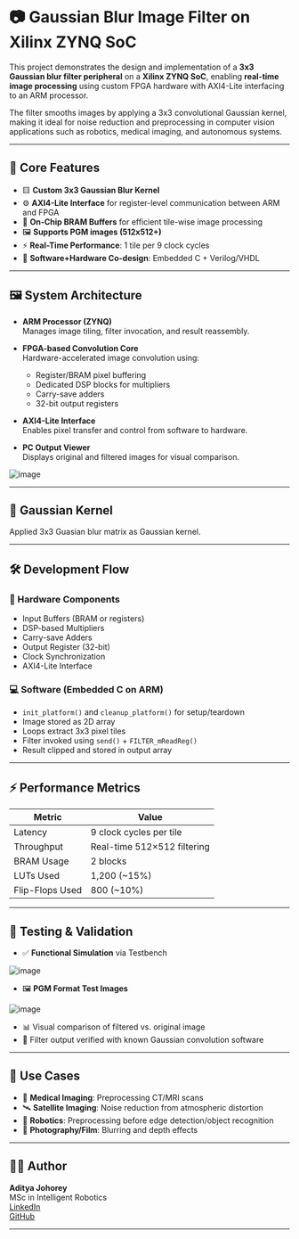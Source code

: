# 📷 Gaussian Blur Image Filter on Xilinx ZYNQ SoC

This project demonstrates the design and implementation of a **3x3 Gaussian blur filter peripheral** on a **Xilinx ZYNQ SoC**, enabling **real-time image processing** using custom FPGA hardware with AXI4-Lite interfacing to an ARM processor.

The filter smooths images by applying a 3x3 convolutional Gaussian kernel, making it ideal for noise reduction and preprocessing in computer vision applications such as robotics, medical imaging, and autonomous systems.

---

## 🧠 Core Features

- 🟨 **Custom 3x3 Gaussian Blur Kernel**
- ⚙️ **AXI4-Lite Interface** for register-level communication between ARM and FPGA
- 💾 **On-Chip BRAM Buffers** for efficient tile-wise image processing
- 🖼️ **Supports PGM images (512x512+)**
- ⚡ **Real-Time Performance**: 1 tile per 9 clock cycles
- 🔬 **Software+Hardware Co-design**: Embedded C + Verilog/VHDL

---

## 🖼️ System Architecture

- **ARM Processor (ZYNQ)**  
  Manages image tiling, filter invocation, and result reassembly.

- **FPGA-based Convolution Core**  
  Hardware-accelerated image convolution using:
  - Register/BRAM pixel buffering
  - Dedicated DSP blocks for multipliers
  - Carry-save adders
  - 32-bit output registers

- **AXI4-Lite Interface**  
  Enables pixel transfer and control from software to hardware.

- **PC Output Viewer**  
  Displays original and filtered images for visual comparison.

![image](https://github.com/user-attachments/assets/6851023b-9d6c-4ff6-a4d3-560b37dadfb1)

---

## 📐 Gaussian Kernel

Applied 3x3 Guasian blur matrix as Gaussian kernel.

---

## 🛠️ Development Flow

### 🔩 Hardware Components
- Input Buffers (BRAM or registers)
- DSP-based Multipliers
- Carry-save Adders
- Output Register (32-bit)
- Clock Synchronization
- AXI4-Lite Interface

### 💻 Software (Embedded C on ARM)
- `init_platform()` and `cleanup_platform()` for setup/teardown
- Image stored as 2D array
- Loops extract 3x3 pixel tiles
- Filter invoked using `send()` + `FILTER_mReadReg()`
- Result clipped and stored in output array

---

## ⚡ Performance Metrics

| Metric           | Value                       |
|------------------|-----------------------------|
| Latency          | 9 clock cycles per tile     |
| Throughput       | Real-time 512×512 filtering |
| BRAM Usage       | 2 blocks                    |
| LUTs Used        | 1,200 (~15%)                |
| Flip-Flops Used  | 800 (~10%)                  |

---

## 🧪 Testing & Validation

- ✅ **Functional Simulation** via Testbench

![image](https://github.com/user-attachments/assets/7b043c94-e631-46c7-9a2b-34bde4a6cc13)


- 🖼️ **PGM Format Test Images**

![image](https://github.com/user-attachments/assets/b1f9e737-b748-46d0-84d1-2cf3485905db)


- 📊 Visual comparison of filtered vs. original image
- 🧾 Filter output verified with known Gaussian convolution software

---

## 🧰 Use Cases

- 🧬 **Medical Imaging**: Preprocessing CT/MRI scans
- 🛰️ **Satellite Imaging**: Noise reduction from atmospheric distortion
- 🤖 **Robotics**: Preprocessing before edge detection/object recognition
- 🎨 **Photography/Film**: Blurring and depth effects

---

## 👨‍💻 Author

**Aditya Johorey**  
MSc in Intelligent Robotics  
[LinkedIn](https://linkedin.com/in/adityajohorey)  
[GitHub](https://github.com/yourusername)

---
